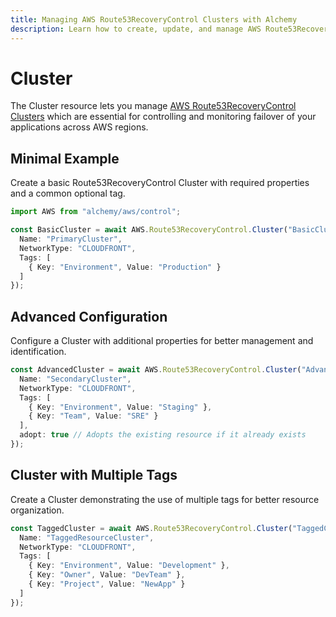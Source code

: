 ```yaml
---
title: Managing AWS Route53RecoveryControl Clusters with Alchemy
description: Learn how to create, update, and manage AWS Route53RecoveryControl Clusters using Alchemy Cloud Control.
---
```


# Cluster

The Cluster resource lets you manage [AWS Route53RecoveryControl Clusters](https://docs.aws.amazon.com/route53recoverycontrol/latest/userguide/) which are essential for controlling and monitoring failover of your applications across AWS regions.

## Minimal Example

Create a basic Route53RecoveryControl Cluster with required properties and a common optional tag.

```ts
import AWS from "alchemy/aws/control";

const BasicCluster = await AWS.Route53RecoveryControl.Cluster("BasicCluster", {
  Name: "PrimaryCluster",
  NetworkType: "CLOUDFRONT",
  Tags: [
    { Key: "Environment", Value: "Production" }
  ]
});
```

## Advanced Configuration

Configure a Cluster with additional properties for better management and identification.

```ts
const AdvancedCluster = await AWS.Route53RecoveryControl.Cluster("AdvancedCluster", {
  Name: "SecondaryCluster",
  NetworkType: "CLOUDFRONT",
  Tags: [
    { Key: "Environment", Value: "Staging" },
    { Key: "Team", Value: "SRE" }
  ],
  adopt: true // Adopts the existing resource if it already exists
});
```

## Cluster with Multiple Tags

Create a Cluster demonstrating the use of multiple tags for better resource organization.

```ts
const TaggedCluster = await AWS.Route53RecoveryControl.Cluster("TaggedCluster", {
  Name: "TaggedResourceCluster",
  NetworkType: "CLOUDFRONT",
  Tags: [
    { Key: "Environment", Value: "Development" },
    { Key: "Owner", Value: "DevTeam" },
    { Key: "Project", Value: "NewApp" }
  ]
});
```
